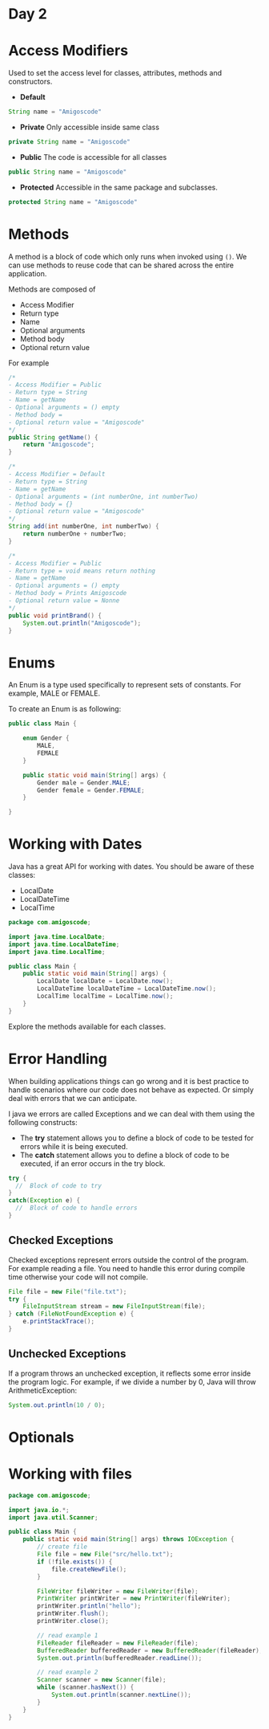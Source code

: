 # Day 2

# Access Modifiers
Used to set the access level for classes, attributes, methods and constructors.

- **Default**
```java
String name = "Amigoscode"
```
- **Private**
Only accessible inside same class
```java
private String name = "Amigoscode"
```
- **Public**
The code is accessible for all classes
```java
public String name = "Amigoscode"
```
- **Protected**
Accessible in the same package and subclasses.
```java
protected String name = "Amigoscode"
```

# Methods
A method is a block of code which only runs when invoked using `()`. We can use methods to reuse code that can be shared across the entire application.

Methods are composed of
- Access Modifier
- Return type
- Name
- Optional arguments 
- Method body
- Optional return value 

For example
```java
/* 
- Access Modifier = Public
- Return type = String
- Name = getName
- Optional arguments = () empty 
- Method body = 
- Optional return value = "Amigoscode"
*/
public String getName() {
    return "Amigoscode";
}
```

```java
/* 
- Access Modifier = Default
- Return type = String
- Name = getName
- Optional arguments = (int numberOne, int numberTwo) 
- Method body = {}
- Optional return value = "Amigoscode"
*/
String add(int numberOne, int numberTwo) {
    return numberOne + numberTwo;
}
```

```java
/* 
- Access Modifier = Public
- Return type = void means return nothing
- Name = getName
- Optional arguments = () empty 
- Method body = Prints Amigoscode
- Optional return value = Nonne
*/
public void printBrand() {
    System.out.println("Amigoscode");
}
```

# Enums
An Enum is a type used specifically to represent sets of constants. For example, MALE or FEMALE.

To create an Enum is as following:
```java
public class Main {

    enum Gender {
        MALE,
        FEMALE
    }

    public static void main(String[] args) {
        Gender male = Gender.MALE;
        Gender female = Gender.FEMALE;
    }

}
```


# Working with Dates
Java has a great API for working with dates. You should be aware of these classes:
- LocalDate
- LocalDateTime
- LocalTime 

```java
package com.amigoscode;

import java.time.LocalDate;
import java.time.LocalDateTime;
import java.time.LocalTime;

public class Main {
    public static void main(String[] args) {
        LocalDate localDate = LocalDate.now();
        LocalDateTime localDateTime = LocalDateTime.now();
        LocalTime localTime = LocalTime.now();
    }
}
```

Explore the methods available for each classes.

# Error Handling
When building applications things can go wrong and it is best practice to handle scenarios where our code does not behave as expected. Or simply deal with errors that we can anticipate.

I java we errors are called Exceptions and we can deal with them using the following constructs:
- The **try** statement allows you to define a block of code to be tested for errors while it is being executed.
- The **catch** statement allows you to define a block of code to be executed, if an error occurs in the try block.

```java
try {
  //  Block of code to try
}
catch(Exception e) {
  //  Block of code to handle errors
}
```

## Checked Exceptions
Checked exceptions represent errors outside the control of the program. For example reading a file. You need to handle this error during compile time otherwise your code will not compile.

```java
File file = new File("file.txt");
try {
    FileInputStream stream = new FileInputStream(file);
} catch (FileNotFoundException e) {
    e.printStackTrace();
}
```

## Unchecked Exceptions
If a program throws an unchecked exception, it reflects some error inside the program logic. For example, if we divide a number by 0, Java will throw ArithmeticException:

```java
System.out.println(10 / 0);
```

# Optionals

# Working with files

```java
package com.amigoscode;

import java.io.*;
import java.util.Scanner;

public class Main {
    public static void main(String[] args) throws IOException {
        // create file
        File file = new File("src/hello.txt");
        if (!file.exists()) {
            file.createNewFile();
        }

        FileWriter fileWriter = new FileWriter(file);
        PrintWriter printWriter = new PrintWriter(fileWriter);
        printWriter.println("hello");
        printWriter.flush();
        printWriter.close();

        // read example 1
        FileReader fileReader = new FileReader(file);
        BufferedReader bufferedReader = new BufferedReader(fileReader);
        System.out.println(bufferedReader.readLine());

        // read example 2
        Scanner scanner = new Scanner(file);
        while (scanner.hasNext()) {
            System.out.println(scanner.nextLine());
        }
    }
}

```

